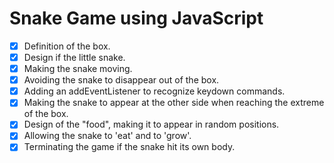 <h1>Snake Game using JavaScript</h1>

- [X] Definition of the box.
- [X] Design if the little snake.
- [X] Making the snake moving.
- [X] Avoiding the snake to disappear out of the box.
- [X] Adding an addEventListener to recognize keydown commands.
- [X] Making the snake to appear at the other side when reaching the extreme of the box.
- [X] Design of the "food", making it to appear in random positions.
- [X] Allowing the snake to 'eat' and to 'grow'.
- [X] Terminating the game if the snake hit its own body.